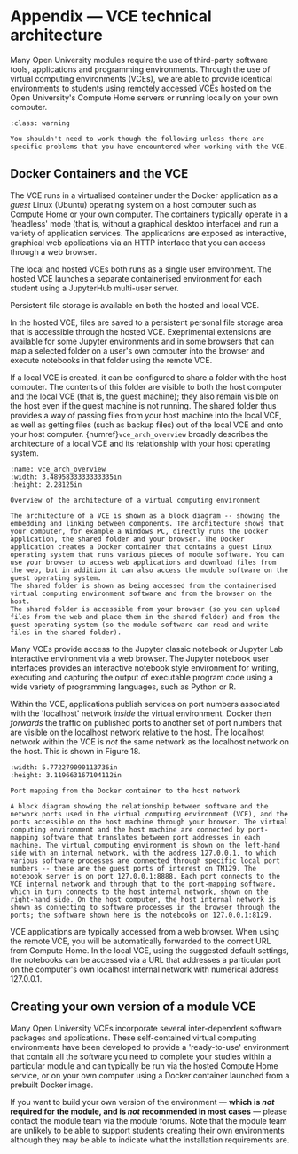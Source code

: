 # Appendix — VCE technical architecture

Many Open University modules require the use of third-party software tools, applications and programming environments. Through the use of virtual computing environments (VCEs), we are able to provide identical environments to students using remotely accessed VCEs hosted on the Open University's Compute Home servers or running locally on your own computer.

```{admonition} Optional content
:class: warning

You shouldn't need to work though the following unless there are specific problems that you have encountered when working with the VCE.

```

## Docker Containers and the VCE

The VCE runs in a virtualised container under the Docker application as a *guest* Linux (Ubuntu) operating system on a host computer such as Compute Home or your own computer. The containers typically operate in a 'headless' mode (that is, without a graphical desktop interface) and run a variety of application services. The applications are exposed as interactive, graphical web applications via an HTTP interface that you can access through a web browser.

The local and hosted VCEs both runs as a single user environment. The hosted VCE launches a separate containerised environment for each student using a JupyterHub multi-user server.

Persistent file storage is available on both the hosted and local VCE.

In the hosted VCE, files are saved to a persistent personal file storage area that is accessible through the hosted VCE. Exeprimental extensions are available for some Jupyter environments and in some browsers that can map a selected folder on a user's own computer into the browser and execute notebooks in that folder using the remote VCE.

If a local VCE is created, it can be configured to share a folder with the host computer. The contents of this folder are visible to both the host computer and the local VCE (that is, the guest machine); they also remain visible on the host even if the guest machine is not running. The shared folder thus provides a way of passing files from your host machine into the local VCE, as well as getting files (such as backup files) out of the local VCE and onto your host computer. {numref}`vce_arch_overview` broadly describes the architecture of a local VCE and its relationship with your host operating system.

```{figure} md_assets/media/image20.png
:name: vce_arch_overview
:width: 3.4895833333333335in
:height: 2.28125in

Overview of the architecture of a virtual computing environment

The architecture of a VCE is shown as a block diagram -- showing the embedding and linking between components. The architecture shows that your computer, for example a Windows PC, directly runs the Docker application, the shared folder and your browser. The Docker application creates a Docker container that contains a guest Linux operating system that runs various pieces of module software. You can use your browser to access web applications and download files from the web, but in addition it can also access the module software on the guest operating system.
The shared folder is shown as being accessed from the containerised virtual computing environment software and from the browser on the host.
The shared folder is accessible from your browser (so you can upload files from the web and place them in the shared folder) and from the guest operating system (so the module software can read and write files in the shared folder).

```

Many VCEs provide access to the Jupyter classic notebook or Jupyter Lab interactive environment via a web browser. The Jupyter notebook user interfaces provides an interactive notebook style environment for writing, executing and capturing the output of executable program code using a wide variety of programming languages, such as Python or R.

Within the VCE, applications publish services on port numbers associated with the 'localhost' network *inside* the virtual environment. Docker then *forwards* the traffic on published ports to another set of port numbers that are visible on the localhost network relative to the host.
The localhost network within the VCE is *not* the same network as the localhost network on the host. This is shown in Figure 18.

```{figure} md_assets/media/image21.png
:width: 5.772279090113736in
:height: 3.119663167104112in

Port mapping from the Docker container to the host network

A block diagram showing the relationship between software and the network ports used in the virtual computing environment (VCE), and the ports accessible on the host machine through your browser. The virtual computing environment and the host machine are connected by port-mapping software that translates between port addresses in each machine. The virtual computing environment is shown on the left-hand side with an internal network, with the address 127.0.0.1, to which various software processes are connected through specific local port numbers -- these are the guest ports of interest on TM129. The notebook server is on port 127.0.0.1:8888. Each port connects to the VCE internal network and through that to the port-mapping software, which in turn connects to the host internal network, shown on the right-hand side. On the host computer, the host internal network is shown as connecting to software processes in the browser through the ports; the software shown here is the notebooks on 127.0.0.1:8129.

```

VCE applications are typically accessed from a web browser. When using the remote VCE, you will be automatically forwarded to the correct URL from Compute Home. In the local VCE, using the suggested default settings, the notebooks can be accessed via a URL that addresses a particular port on the computer's own localhost internal network with numerical address 127.0.0.1.

## Creating your own version of a module VCE

Many Open University VCEs incorporate several inter-dependent software packages and applications. These self-contained virtual computing environments have been developed to provide a 'ready-to-use' environment that contain all the software you need to complete your studies within a particular module and can typically be run via the hosted Compute Home service, or on your own computer using a Docker container launched from a prebuilt Docker image.

If you want to build your own version of the environment — **which is *not* required for the module, and is *not* recommended in most cases** — please contact the module team via the module forums. Note that the module team are unlikely to be able to support students creating their own environments although they may be able to indicate what the installation requirements are.
